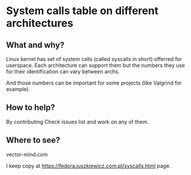 # System calls table on different architectures

## What and why?

Linux kernel has set of system calls (called syscalls in short) offerred for userspace. 
Each architecture can support them but the numbers they use for their identification can
vary between archs.

And those numbers can be important for some projects (like Valgrind for example).

## How to help?
By contributing
Check issues list and work on any of them.

## Where to see?

vector-mind.com

I keep copy at https://fedora.juszkiewicz.com.pl/syscalls.html page.
